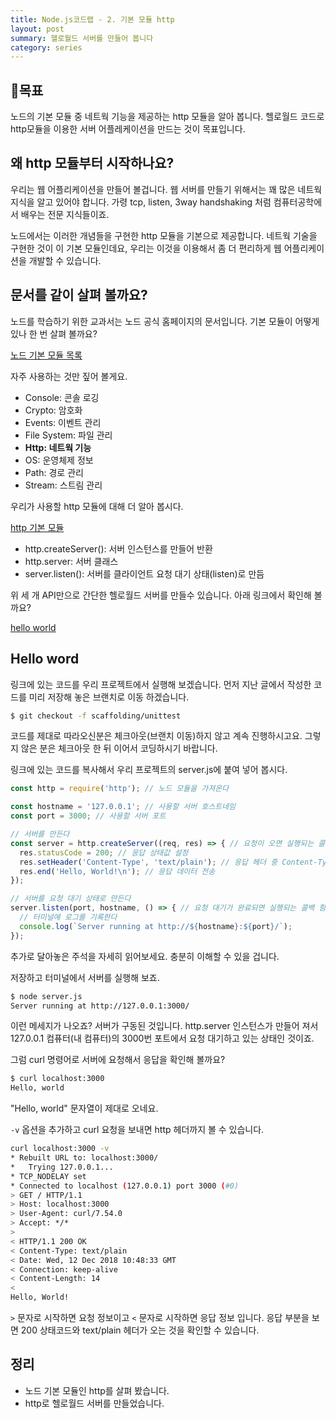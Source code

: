 ```yaml
---
title: Node.js코드랩 - 2. 기본 모듈 http
layout: post
summary: 헬로월드 서버를 만들어 봅니다 
category: series
---
```


## 🌳목표 

노드의 기본 모듈 중 네트웍 기능을 제공하는 http 모듈을 알아 봅니다. 
헬로월드 코드로 http모듈을 이용한 서버 어플레케이션을 만드는 것이 목표입니다.

## 왜 http 모듈부터 시작하나요? 

우리는 웹 어플리케이션을 만들어 볼겁니다. 웹 서버를 만들기 위해서는 꽤 많은 네트웍 지식을 알고 있어야 합니다. 가령 tcp, listen, 3way handshaking 처럼 컴퓨터공학에서 배우는 전문 지식들이죠. 

노드에서는 이러한 개념들을 구현한 http 모듈을 기본으로 제공합니다. 네트웍 기술을 구현한 것이 이 기본 모듈인데요, 우리는 이것을 이용해서 좀 더 편리하게 웹 어플리케이션을 개발할 수 있습니다.

## 문서를 같이 살펴 볼까요? 

노드를 학습하기 위한 교과서는 노드 공식 홈페이지의 문서입니다. 기본 모듈이 어떻게 있나 한 번 살펴 볼까요? 

[노드 기본 모듈 목록](https://nodejs.org/dist/latest-v10.x/docs/api/)

자주 사용하는 것만 짚어 볼게요.
* Console: 콘솔 로깅
* Crypto: 암호화  
* Events: 이벤트 관리
* File System: 파일 관리
* **Http: 네트웍 기능**
* OS: 운영체제 정보 
* Path: 경로 관리
* Stream: 스트림 관리 

우리가 사용할 http 모듈에 대해 더 알아 봅시다.

[http 기본 모듈](https://nodejs.org/dist/latest-v10.x/docs/api/http.html)
* http.createServer(): 서버 인스턴스를 만들어 반환 
* http.server: 서버 클래스
* server.listen(): 서버를 클라이언트 요청 대기 상태(listen)로 만듬

위 세 개 API만으로 간단한 헬로월드 서버를 만들수 있습니다.
아래 링크에서 확인해 볼까요? 

[hello world](https://nodejs.org/dist/latest-v10.x/docs/api/synopsis.html)

## Hello word 

링크에 있는 코드를 우리 프로젝트에서 실행해 보겠습니다.
먼저 지난 글에서 작성한 코드를 미리 저장해 놓은 브랜치로 이동 하겠습니다.

```bash
$ git checkout -f scaffolding/unittest
```

코드를 제대로 따라오신분은 체크아웃(브랜치 이동)하지 않고 계속 진행하시고요.
그렇지 않은 분은 체크아웃 한 뒤 이어서 코딩하시기 바랍니다.

링크에 있는 코드를 복사해서 우리 프로젝트의 server.js에 붙여 넣어 봅시다.

```js
const http = require('http'); // 노드 모듈을 가져온다 

const hostname = '127.0.0.1'; // 사용할 서버 호스트네임
const port = 3000; // 사용할 서버 포트

// 서버를 만든다 
const server = http.createServer((req, res) => { // 요청이 오면 실행되는 콜백 함수
  res.statusCode = 200; // 응답 상태값 설정
  res.setHeader('Content-Type', 'text/plain'); // 응답 헤더 중 Content-Type 설정
  res.end('Hello, World!\n'); // 응답 데이터 전송 
});

// 서버를 요청 대기 상태로 만든다 
server.listen(port, hostname, () => { // 요청 대기가 완료되면 실행되는 콜백 함수 
  // 터미널에 로그를 기록한다 
  console.log(`Server running at http://${hostname}:${port}/`);
});
```

추가로 달아놓은 주석을 자세히 읽어보세요. 충분히 이해할 수 있을 겁니다.

저장하고 터미널에서 서버를 실행해 보죠. 

```bash
$ node server.js
Server running at http://127.0.0.1:3000/
```

이런 메세지가 나오죠? 서버가 구동된 것입니다. http.server 인스턴스가 만들어 져서 127.0.0.1 컴퓨터(내 컴퓨터)의 3000번 포트에서 요청 대기하고 있는 상태인 것이죠.

그럼 curl 명령어로 서버에 요청해서 응답을 확인해 볼까요?

```bash
$ curl localhost:3000 
Hello, world
```

"Hello, world" 문자열이 제대로 오네요. 

`-v` 옵션을 추가하고 curl 요청을 보내면 http 헤더까지 볼 수 있습니다.

```bash
curl localhost:3000 -v
* Rebuilt URL to: localhost:3000/
*   Trying 127.0.0.1...
* TCP_NODELAY set
* Connected to localhost (127.0.0.1) port 3000 (#0)
> GET / HTTP/1.1
> Host: localhost:3000
> User-Agent: curl/7.54.0
> Accept: */*
>
< HTTP/1.1 200 OK
< Content-Type: text/plain
< Date: Wed, 12 Dec 2018 10:48:33 GMT
< Connection: keep-alive
< Content-Length: 14
<
Hello, World!
```

`>` 문자로 시작하면 요청 정보이고 `<` 문자로 시작하면 응답 정보 입니다.
응답 부분을 보면 200 상태코드와 text/plain 헤더가 오는 것을 확인할 수 있습니다.

## 정리

* 노드 기본 모듈인 http를 살펴 봤습니다.
* http로 헬로월드 서버를 만들었습니다.